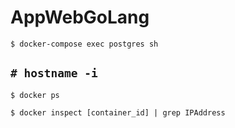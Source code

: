 # AppWebGoLang


`$ docker-compose exec postgres sh`

`# hostname -i `
--------------------------------------------
`$ docker ps`

`$ docker inspect [container_id] | grep IPAddress`